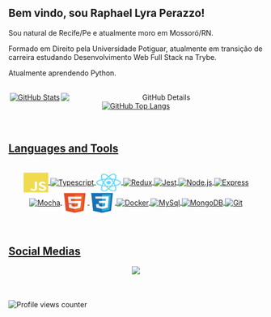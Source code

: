 ## Bem vindo, sou Raphael Lyra Perazzo!

<p>Sou natural de Recife/Pe e atualmente moro em Mossoró/RN. </p>

<p>Formado em Direito pela Universidade Potiguar, atualmente em transição de carreira estudando Desenvolvimento Web Full Stack na Trybe.</p>

<p> Atualmente aprendendo Python.

</br>

</br>

<div align="center">
  <a href="https://github.com/LPRaphael"/>
  <img alt="GitHub Stats" width="200px" src="http://github-profile-summary-cards.vercel.app/api/cards/stats?username=lpraphael&theme=github_dark"/>
  <img align="right" alt="GitHub Details" width="400px" src="http://github-profile-summary-cards.vercel.app/api/cards/profile-details?username=lpraphael&theme=github_dark"/>
  <img alt="GitHub Top Langs" width="200px" src="http://github-profile-summary-cards.vercel.app/api/cards/repos-per-language?username=lpraphael&theme=github_dark"/>
</div>

</br>

</br>

## Languages and Tools

<div align="center" style="display: inline_block"><br>
  <img align="center" alt="Javascript" height="40" width="50" src="https://raw.githubusercontent.com/devicons/devicon/master/icons/javascript/javascript-plain.svg" title="JavaScript"/>
  <img align="center" alt="Typescript" height="40" width="50" src="https://www.svgrepo.com/show/303600/typescript-logo.svg" title="TypeScript"/>
  <img align="center" alt="React" height="40" width="50" src="https://raw.githubusercontent.com/devicons/devicon/master/icons/react/react-original.svg" title="React"/>
  <img align="center" alt="Redux" height="40" width="50" src="https://profilinator.rishav.dev/skills-assets/redux-original.svg" title="Redux"/>
  <img align="center" alt="Jest" height="40" width="50" src="https://profilinator.rishav.dev/skills-assets/jest.svg" title="Jest"/>
  <img align="center" alt="Node.js" height="40" width="50" src="https://www.svgrepo.com/show/303658/nodejs-1-logo.svg" title="node.js"/>
  <img align="center" alt="Express" height="40" width="50" src="https://profilinator.rishav.dev/skills-assets/express-original-wordmark.svg" alt="Express.js" title="express"/>
  <img align="center" alt="Mocha" height="40" width="50" src="https://avatars.githubusercontent.com/u/8770005?s=200&v=4" title="Mocha"/>
  
  <img align="center" alt="HTML" height="40" width="50" src="https://raw.githubusercontent.com/devicons/devicon/master/icons/html5/html5-original.svg" title="HTML5"/>
  <img align="center" alt="CSS" height="40" width="50" src="https://raw.githubusercontent.com/devicons/devicon/master/icons/css3/css3-original.svg" title="CSS3"/>
   <img align="center" alt="Docker" height="40" width="50" src="https://cdn.jsdelivr.net/gh/devicons/devicon/icons/docker/docker-plain.svg" title="Docker"/>
   <img align="center" alt="MySql" height="40" width="50" src="https://pngimg.com/uploads/mysql/mysql_PNG23.png" title="MySql"/>
   <img align="center" alt="MongoDB" height="40" width="50" src="https://www.svgrepo.com/show/303232/mongodb-logo.svg" title="mongoDB"/>
   <img align="center" alt="Git" height="40" width="50" src="https://git-scm.com/images/logos/downloads/Git-Icon-1788C.png" title="Git"/>
</div>

</br>

</br>

  ## Social Medias
 
<div align="center"> 
  <a href="https://www.linkedin.com/in/lpraphael/" target="_blank"><img src="https://img.shields.io/badge/-LinkedIn-%230077B5?style=for-the-badge&logo=linkedin&logoColor=white" target="_blank"></a> 
</div>

</br>

</br>

![Profile views counter](https://komarev.com/ghpvc/?username=lpraphael&&style=flat-square)
